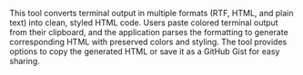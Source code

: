 This tool converts terminal output in multiple formats (RTF, HTML, and plain text) into clean, styled HTML code. Users paste colored terminal output from their clipboard, and the application parses the formatting to generate corresponding HTML with preserved colors and styling. The tool provides options to copy the generated HTML or save it as a GitHub Gist for easy sharing.

<!-- Generated from commit: fdfb6f124df0b26465df11414558634f3c0900ad -->